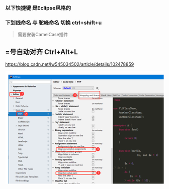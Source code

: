 
### 以下快捷键 是Eclipse风格的 


### 下划线命名 与 驼峰命名 切换  ctrl+shift+u

> 需要安装CamelCase插件

## =号自动对齐 Ctrl+Alt+L

https://blog.csdn.net/lw545034502/article/details/102478859

![image-20200718143446083](imgs/image-20200718143446083.png)